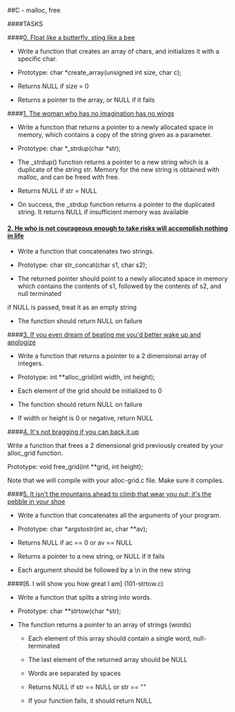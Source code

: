 ##C - malloc, free



####TASKS



####[0. Float like a butterfly, sting like a bee](0-create_array.c)



- Write a function that creates an array of chars, and initializes it with a specific char.



- Prototype: char *create_array(unsigned int size, char c);

- Returns NULL if size = 0

- Returns a pointer to the array, or NULL if it fails



####[1. The woman who has no imagination has no wings](1-strdup.c)



- Write a function that returns a pointer to a newly allocated space in memory, which contains a copy of the string given as a parameter.



- Prototype: char *_strdup(char *str);

- The _strdup() function returns a pointer to a new string which is a duplicate of the string str. Memory for the new string is obtained with malloc, and can be freed with free.

- Returns NULL if str = NULL

- On success, the _strdup function returns a pointer to the duplicated string. It returns NULL if insufficient memory was available



#### [2. He who is not courageous enough to take risks will accomplish nothing in life](2-str_concat.c)



- Write a function that concatenates two strings.



- Prototype: char str_concat(char s1, char s2);

- The returned pointer should point to a newly allocated space in memory which contains the contents of s1, followed by the contents of s2, and null terminated

if NULL is passed, treat it as an empty string

- The function should return NULL on failure



####[3. If you even dream of beating me you'd better wake up and apologize](3-alloc_grid.c)



- Write a function that returns a pointer to a 2 dimensional array of integers.



- Prototype: int **alloc_grid(int width, int height);

- Each element of the grid should be initialized to 0

- The function should return NULL on failure

- If width or height is 0 or negative, return NULL



####[4. It's not bragging if you can back it up](4-free_grid.c)



Write a function that frees a 2 dimensional grid previously created by your alloc_grid function.



Prototype: void free_grid(int **grid, int height);

Note that we will compile with your alloc-grid.c file. Make sure it compiles.



####[5. It isn't the mountains ahead to climb that wear you out; it's the pebble in your shoe](100-argstostr.c)



- Write a function that concatenates all the arguments of your program.



- Prototype: char *argstostr(int ac, char **av);

- Returns NULL if ac == 0 or av == NULL

- Returns a pointer to a new string, or NULL if it fails

- Each argument should be followed by a \n in the new string  



####[6. I will show you how great I am] (101-strtow.c)



- Write a function that splits a string into words.



- Prototype: char **strtow(char *str);

- The function returns a pointer to an array of strings (words)

	- Each element of this array should contain a single word, null-terminated

	- The last element of the returned array should be NULL

	- Words are separated by spaces

	- Returns NULL if str == NULL or str == ""

	- If your function fails, it should return NULL

